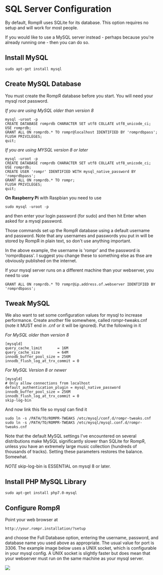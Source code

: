 # SQL Server Configuration

By default, RompЯ uses SQLite for its database. This option requires no setup and will work for most people.

If you would like to use a MySQL server instead - perhaps because you're already running one - then you can do so.

## Install MySQL

    sudo apt-get install mysql

## Create MySQL Database

You must create the RompЯ database before you start. You will need your mysql root password.

*If you are using MySQL older than version 8*

    mysql -uroot -p
    CREATE DATABASE romprdb CHARACTER SET utf8 COLLATE utf8_unicode_ci;
    USE romprdb;
    GRANT ALL ON romprdb.* TO rompr@localhost IDENTIFIED BY 'romprdbpass';
    FLUSH PRIVILEGES;
    quit;

*If you are using MYSQL version 8 or later*

    mysql -uroot -p
    CREATE DATABASE romprdb CHARACTER SET utf8 COLLATE utf8_unicode_ci;
    USE romprdb;
    CREATE USER 'rompr' IDENTIFIED WITH mysql_native_password BY 'romprdbpass';    
    GRANT ALL ON romprdb.* TO rompr;
    FLUSH PRIVILEGES;
    quit;

**On Raspberry Pi** with Raspbian you need to use

    sudo mysql -uroot -p

and then enter your login password (for sudo) and then hit Enter when asked for a mysql password.

Those commands set up the RompЯ database using a default username and password. Note that any usernames and passwords you put in will be stored by RompЯ in plain text, so don't use anything important.

In the above example, the username is 'rompr' and the password is 'romprdbpass'. I suggest you change these to something else as thse are obviously published on the internet.

If your mysql server runs on a different machine than your webserver, you need to use

    GRANT ALL ON romprdb.* TO rompr@ip.address.of.webserver IDENTIFIED BY 'romprdbpass';

## Tweak MySQL

We also want to set some configuration values for mysql to increase performance. Create another file somewhere, called rompr-tweaks.cnf (note it MUST end in .cnf or it will be ignored). Put the following in it

*For MySQL older than version 8*

    [mysqld]
    query_cache_limit       = 16M
    query_cache_size        = 64M
    innodb_buffer_pool_size = 256M
    innodb_flush_log_at_trx_commit = 0

*For MySQL Version 8 or newer*

    [mysqld]
    # Only allow connections from localhost
    default_authentication_plugin = mysql_native_password
    innodb_buffer_pool_size = 256M
    innodb_flush_log_at_trx_commit = 0
    skip-log-bin

And now link this file so mysql can find it

    sudo ln -s /PATH/TO/ROMPR-TWEAKS /etc/mysql/conf.d/rompr-tweaks.cnf
    sudo ln -s /PATH/TO/ROMPR-TWEAKS /etc/mysql/mysql.conf.d/rompr-tweaks.cnf

Note that the default MySQL settings I've encountered on several distributions make MySQL significantly slower than SQLite for RompЯ, unless you have an extremely large music collection (hundreds of thousands of tracks). Setting these parameters restores the balance. Somewhat.

*NOTE* skip-log-bin is ESSENTIAL on mysql 8 or later.

## Install PHP MySQL Library

    sudo apt-get install php7.0-mysql

## Configure RompЯ

Point your web browser at

    http://your.rompr.installation/?setup

and choose the Full Database option, entering the username, password, and database name you used above as appropriate. The usual value for port is 3306. The example image below uses a UNIX socket, which is configurable in your mysql config. A UNIX socket is slightly faster but does mean that your webserver must run on the same machine as your mysql server.

![](images/collectionsetup.png)
